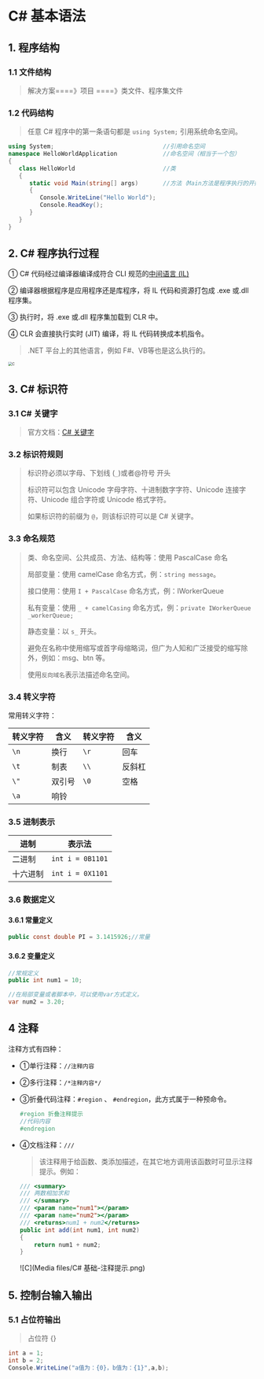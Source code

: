 # C# 基本语法

## 1. 程序结构

### 1.1 文件结构

> 解决方案====》项目 ====》类文件、程序集文件

### 1.2 代码结构

> 任意 C# 程序中的第一条语句都是 `using System;` 引用系统命名空间。
>

````c#
using System; 								//引用命名空间
namespace HelloWorldApplication				//命名空间（相当于一个包）
{
   class HelloWorld							//类
   {
      static void Main(string[] args)		//方法（Main方法是程序执行的开始）
      {
         Console.WriteLine("Hello World");
         Console.ReadKey();
      }
   }
}
````

## 2. C# 程序执行过程

① C# 代码经过编译器编译成符合 CLI 规范的[中间语言 (IL)](https://learn.microsoft.com/zh-cn/dotnet/standard/managed-code)

② 编译器根据程序是应用程序还是库程序，将 IL 代码和资源打包成 .exe 或.dll 程序集。

③ 执行时，将 .exe 或.dll 程序集加载到 CLR 中。

④ CLR 会直接执行实时 (JIT) 编译，将 IL 代码转换成本机指令。

> .NET 平台上的其他语言，例如 F#、VB等也是这么执行的。

<img src="./Media files/C# 基础-程序执行过程.png" alt="C" style="zoom:50%;" />

## 3. C# 标识符

### 3.1 C# 关键字

> 官方文档：[C# 关键字](https://learn.microsoft.com/zh-cn/dotnet/csharp/language-reference/keywords/)

### 3.2 标识符规则

> 标识符必须以字母、下划线 (`_`)或者@符号 开头
>
> 标识符可以包含 Unicode 字母字符、十进制数字字符、Unicode 连接字符、Unicode 组合字符或 Unicode 格式字符。
>
> 如果标识符的前缀为 `@`，则该标识符可以是 C# 关键字。

### 3.3 命名规范

> 类、命名空间、公共成员、方法、结构等：使用 PascalCase 命名
>
> 局部变量：使用 camelCase 命名方式，例：`string message`。
>
> 接口使用：使用 `I + PascalCase` 命名方式，例：IWorkerQueue
>
> 私有变量：使用 `_ + camelCasing` 命名方式，例：`private IWorkerQueue _workerQueue;`
>
> 静态变量：以 `s_` 开头。 
>
> 避免在名称中使用缩写或首字母缩略词，但广为人知和广泛接受的缩写除外，例如：msg、btn 等。
>
> 使用`反向域名`表示法描述命名空间。

### 3.4 转义字符

常用转义字符：

| 转义字符 | 含义   | 转义字符 | 含义   |
| -------- | ------ | -------- | ------ |
| `\n`     | 换行   | `\r `    | 回车   |
| `\t`     | 制表   | `\\`     | 反斜杠 |
| `\"`     | 双引号 | `\0 `    | 空格   |
| `\a`     | 响铃   |          |        |

### 3.5 进制表示

| 进制     | 表示法           |
| -------- | ---------------- |
| 二进制   | `int i = 0B1101` |
| 十六进制 | `int i = 0X1101` |

### 3.6 数据定义

#### 3.6.1 常量定义

````c#
public const double PI = 3.1415926;//常量
````

#### 3.6.2 变量定义

````c#
//常规定义
public int num1 = 10;

//在局部变量或者脚本中，可以使用var方式定义。
var num2 = 3.20;
````

## 4 注释

注释方式有四种：

* ①单行注释：`//注释内容`  

* ②多行注释：`/*注释内容*/`  

* ③折叠代码注释：`#region` 、 `#endregion`，此方式属于一种预命令。

    ````c#
    #region 折叠注释提示
    //代码内容
    #endregion
    ````

* ④文档注释：`///`

    > 该注释用于给函数、类添加描述，在其它地方调用该函数时可显示注释提示。例如：

    ````c#
    /// <summary>
    /// 两数相加求和
    /// </summary>
    /// <param name="num1"></param>
    /// <param name="num2"></param>
    /// <returns>num1 + num2</returns>
    public int add(int num1, int num2)
    {
        return num1 + num2;
    }
    ````

    ![C](Media files/C# 基础-注释提示.png)

## 5. 控制台输入输出

### 5.1 占位符输出

> 占位符 {}

````C#
int a = 1;
int b = 2;
Console.WriteLine("a值为：{0}，b值为：{1}",a,b);
````
